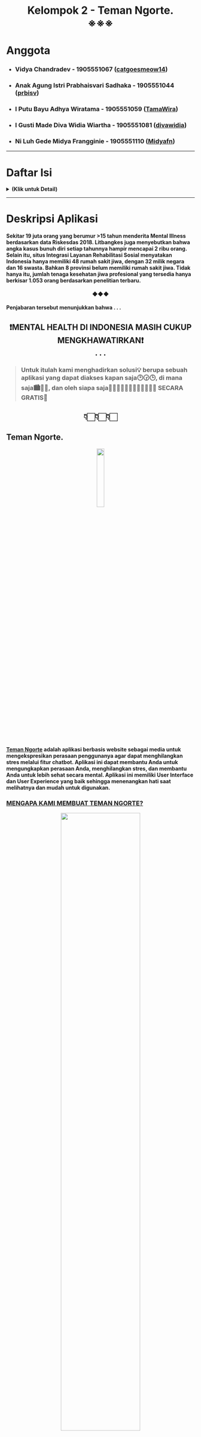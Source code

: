 <!-- # Kelompok 2 - Teman Ngorte. -->

<h1 align="center" width="100%">
    <b>Kelompok 2 - Teman Ngorte. <br>
    ※※※
</h1>

<a id="anggota-kelompok"></a>
# **Anggota**
- ### Vidya Chandradev - 1905551067 ([catgoesmeow14](https://github.com/catgoesmeow14))
- ### Anak Agung Istri Prabhaisvari Sadhaka - 1905551044 ([prbisv](https://github.com/prbisv))
- ### I Putu Bayu Adhya Wiratama - 1905551059 ([TamaWira](https://github.com/TamaWira))
- ### I Gusti Made Diva Widia Wiartha - 1905551081 ([divawidia](https://github.com/divawidia))
- ### Ni Luh Gede Midya Frangginie - 1905551110 ([Midyafn](https://github.com/Midyafn)) 
  
---

<a id="daftar-isi"></a>
# **Daftar Isi**
<details>
<summary><b>(Klik untuk Detail)</b></summary>
<!-- MarkdownTOC -->

1. [Anggota Kelompok 2](#anggota-kelompok)
2. [Daftar Isi](#daftar-isi)
3. [Deskripsi Aplikasi](#deskripsi-aplikasi)
4. [Tutorial](#tutorial)
5. [Arsitektur Aplikasi](#arsitektur-aplikasi)
6. [Dataset](#dataset)
7. [Algoritma Deep Learning](#algoritma-deep-learning)
    1. [LSTM](#lstm)
       1. [Analisis Model LSTM](#analisis-model-lstm)
       2. [Training dan Testing LSTM](#training-testing-lstm)
    2. [biLSTM](#bilstm)
       1. [Analisis Model biLSTM](#analisis-model-bilstm)
       2. [Training dan Testing biLSTM](#training-testing-bilstm)
    3. [BERT](#bert)
       1. [Analisis Model BERT](#analisis-model-bert)
       2. [Training dan Testing BERT](#training-testing-bert)
    4. [Perbandingan Masing-masing Model](#perbandingan-model)
    5. [Alasan Model yang Digunakan Paling Unggul](#alasan-model-unggul)

<!-- /MarkdownTOC -->
</details>

---

<a id="deskripsi-aplikasi"></a>
# **Deskripsi Aplikasi**

#### Sekitar **19 juta** orang yang berumur >15 tahun menderita Mental Illness berdasarkan data Riskesdas 2018. Litbangkes juga menyebutkan bahwa angka kasus bunuh diri setiap tahunnya hampir mencapai **2 ribu** orang. Selain itu, situs Integrasi Layanan Rehabilitasi Sosial menyatakan Indonesia **hanya memiliki 48 rumah sakit jiwa**, dengan 32 milik negara dan 16 swasta. Bahkan **8** provinsi belum memiliki rumah sakit jiwa. Tidak hanya itu, jumlah tenaga kesehatan jiwa profesional yang tersedia hanya berkisar **1.053 orang** berdasarkan penelitian terbaru. 

<p align="center" width="100%">
   ◆◆◆
</p>

#### Penjabaran tersebut menunjukkan bahwa . . .

<h2 align="center" width="100%">
   <b>❗MENTAL  HEALTH  DI  INDONESIA MASIH CUKUP MENGKHAWATIRKAN❗<br>
   . . .
</h2>


> ### Untuk itulah kami menghadirkan **solusi**💡 berupa sebuah aplikasi yang dapat diakses **kapan saja**🕑🕝🕒, **di mana saja**🏙️🏡🏫, dan **oleh siapa saja**🧜🏻‍♀️🧑🏻‍💻👨🏻🕵🏻🫅🏻 **SECARA GRATIS**💸

<h2 align="center" width="100%">
    👇🏻👇🏻👇🏻
</h2>

## **Teman Ngorte.**

<p align="center" width="100%">
    <img width="20%" src="https://i.ibb.co/FstxsVK/teman-ngorte-logo-01.png"> 
</p>

[Teman Ngorte](https://chatbot-app-three.vercel.app/) adalah aplikasi berbasis website sebagai media untuk mengekspresikan perasaan penggunanya agar dapat menghilangkan stres melalui fitur chatbot. Aplikasi ini dapat membantu Anda untuk mengungkapkan perasaan Anda, menghilangkan stres, dan membantu Anda untuk lebih sehat secara mental. Aplikasi ini memiliki User Interface dan User Experience yang baik sehingga menenangkan hati saat melihatnya dan mudah untuk digunakan.

### <ins>**MENGAPA KAMI MEMBUAT TEMAN  NGORTE?** </ins> 

<p align="center" width="100%">
    <img width="65%" src="https://i.ibb.co/9rcBRG7/Teman-Ngorte-Kelompok-2-cropped.png"> 
</p>

---

## **Website Teman Ngorte** ➡️ **[Teman Ngorte](https://chatbot-app-three.vercel.app/)**

## **Login**
> ### Username : `pencurhat`  
> ### Password : `curhatdong`

---

<a id="tutorial"></a>
# **Tutorial**
_under maintenance_

---

<a id="arsitektur-aplikasi"></a>
# **Arsitektur Aplikasi**
_under maintenance_
>### 1. Login
>### 2. Dashboard
>### 3. Chatroom

---

<a id="dataset"></a>
# **Dataset**
_under maintenance_

---

<a id="algoritma-deep-learning"></a>
# **Algoritma Deep Learning**
<a id="lstm"></a>
## **LSTM**
_under maintenance_

<a id="analisis-model-lstm"></a>
### **Analisis Model LSTM**
_under maintenance_

<a id="training-testing-lstm"></a>
### **Training dan Testing LSTM**
_under maintenance_

---

<a id="bilstm"></a>
## **biLSTM**
_under maintenance_

<a id="analisis-model-bilstm"></a>
### **Analisis Model biLSTM**
_under maintenance_

<a id="training-testing-bilstm"></a>
### **Training dan Testing biLSTM**
_under maintenance_

---

<a id="bert"></a>
## **BERT**
_under maintenance_

<a id="analisis-model-bert"></a>
### **Analisis Model BERT**
_under maintenance_

<a id="training-testing-bert"></a>
### **Training dan Testing BERT**
_under maintenance_

---

<a id="perbandingan-model"></a>
## **Perbandingan Masing-masing Model**
_under maintenance_

---

<a id="alasan-model-unggul"></a>
## **Alasan Model yang Digunakan Paling Unggul**
_under maintenance_

---

<h2 align="center" width="100%">
    ※※※ <br>
    <a href="#daftar-isi">☝🏻 <b>Kembali ke Daftar Isi</a> <br>
    ※※※
</h2>

<!-- ## [☝🏻 **Kembali ke Daftar Isi**](#daftar-isi) -->

---

## Available Scripts

In the project directory, you can run:

### `npm start`

Runs the app in the development mode.\
Open [http://localhost:3000](http://localhost:3000) to view it in your browser.

The page will reload when you make changes.\
You may also see any lint errors in the console.

### `npm test`

Launches the test runner in the interactive watch mode.\
See the section about [running tests](https://facebook.github.io/create-react-app/docs/running-tests) for more information.

### `npm run build`

Builds the app for production to the `build` folder.\
It correctly bundles React in production mode and optimizes the build for the best performance.

The build is minified and the filenames include the hashes.\
Your app is ready to be deployed!

See the section about [deployment](https://facebook.github.io/create-react-app/docs/deployment) for more information.

### `npm run eject`

**Note: this is a one-way operation. Once you `eject`, you can't go back!**

If you aren't satisfied with the build tool and configuration choices, you can `eject` at any time. This command will remove the single build dependency from your project.

Instead, it will copy all the configuration files and the transitive dependencies (webpack, Babel, ESLint, etc) right into your project so you have full control over them. All of the commands except `eject` will still work, but they will point to the copied scripts so you can tweak them. At this point you're on your own.

You don't have to ever use `eject`. The curated feature set is suitable for small and middle deployments, and you shouldn't feel obligated to use this feature. However we understand that this tool wouldn't be useful if you couldn't customize it when you are ready for it.
